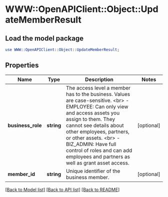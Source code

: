 # WWW::OpenAPIClient::Object::UpdateMemberResult

## Load the model package
```perl
use WWW::OpenAPIClient::Object::UpdateMemberResult;
```

## Properties
Name | Type | Description | Notes
------------ | ------------- | ------------- | -------------
**business_role** | **string** | The access level a member has to the business. Values are case-sensitive. &lt;br&gt; - EMPLOYEE: Can only view and access assets you assign to them. They cannot see details about other employees, partners, or other assets. &lt;br&gt; - BIZ_ADMIN: Have full control of roles and can add employees and partners as well as grant asset access. | [optional] 
**member_id** | **string** | Unique identifier of the business member. | [optional] 

[[Back to Model list]](../README.md#documentation-for-models) [[Back to API list]](../README.md#documentation-for-api-endpoints) [[Back to README]](../README.md)


